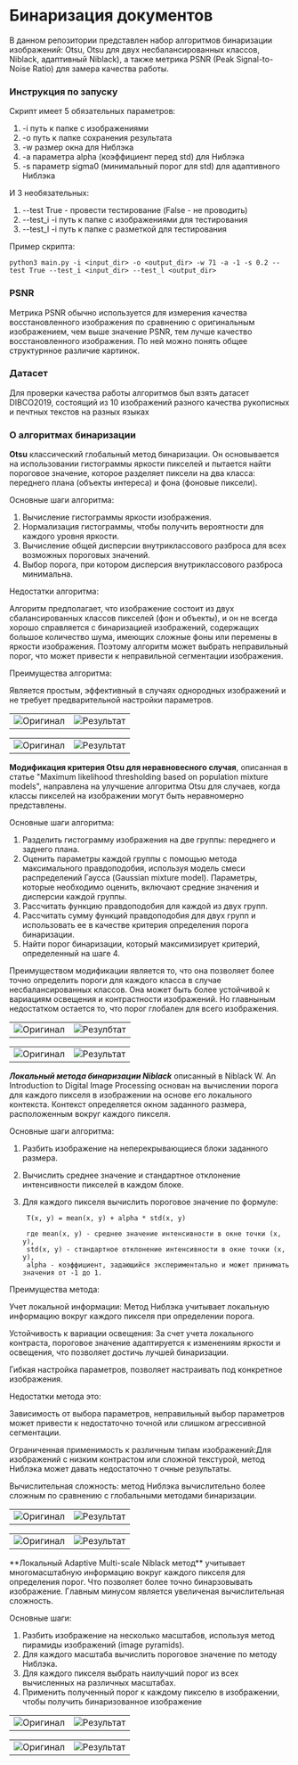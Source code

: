 # Бинаризация документов

В данном репозитории представлен набор алгоритмов бинаризации изображений: Otsu, Otsu для двух
несбалансированных классов, Niblack, адаптивный Niblack), а также метрика PSNR (Peak Signal-to-Noise Ratio) 
для замера качества работы.

### Инструкция по запуску

Скрипт имеет 5 обязательных параметров:

1) -i путь к папке с изображениями
2) -o путь к папке сохранения результата
3) -w размер окна для Ниблэка
4) -a параметра alpha (коэффициент перед std) для Ниблэка
5) -s параметр sigma0 (минимальный порог для std) для адаптивного Ниблэка

И 3 необязательных:

1) --test True - провести тестирование (False - не проводить)
2) --test_i -i путь к папке с изображениями для тестирования
3) --test_l -i путь к папке с разметкой для тестирования

Пример скрипта:

  ```
  python3 main.py -i <input_dir> -o <output_dir> -w 71 -a -1 -s 0.2 --test True --test_i <input_dir> --test_l <output_dir>
  ```

### PSNR

Метрика PSNR обычно используется для измерения качества
восстановленного изображения по сравнению с оригинальным изображением, чем выше значение
PSNR, тем лучше качество восстановленного изображения. По ней можно понять общее структурнное
различие картинок.

### Датасет

Для проверки качества работы алгоритмов был взять датасет DIBCO2019, 
состоящий из 10 изображений разного качества рукописных и печтных текстов 
на разных языках

### О алгоритмах бинаризации

**Otsu** классический глобальный метод бинаризации. Он основывается на использовании
гистограммы яркости пикселей и пытается найти пороговое значение, которое разделяет пиксели на два класса: переднего
плана (объекты интереса) и фона (фоновые пиксели).

Основные шаги алгоритма:

1) Вычисление гистограммы яркости изображения.
2) Нормализация гистограммы, чтобы получить вероятности
для каждого уровня яркости.
3) Вычисление общей дисперсии внутриклассового разброса
для всех возможных пороговых значений.
4) Выбор порога, при котором дисперсия внутриклассового разброса минимальна.

Недостатки алгоритма:

Алгоритм предполагает, что изображение состоит из двух сбалансированных 
классов пикселей (фон и объекты), и он не всегда хорошо
справляется с бинаризацией изображений, содержащих большое
количество шума, имеющих сложные фоны или перемены в яркости изображения.
Поэтому алгоритм может выбрать неправильный порог,
что может привести к неправильной сегментации изображения.

Преимущества алгоритма:

Является простым, эффективный в случаях однородных изображений и 
не требует предварительной настройки параметров.
<table>
  <tr>
    <td><img src="dataset/test/images/1.jpg" alt="Оригинал"></td>
    <td><img src="result/otsu/1.jpg" alt="Результат"></td>
  </tr>
</table>
<table>
  <tr>
    <td><img src="dataset/test/images/2.jpg" alt="Оригинал"></td>
    <td><img src="result/otsu/2.jpg" alt="Результат"></td>
  </tr>
</table>

**Модификация критерия Otsu для неравновесного случая**, 
описанная в статье "Maximum likelihood thresholding based on 
population mixture models", направлена на улучшение алгоритма Otsu
для случаев, когда классы пикселей на изображении
могут быть неравномерно представлены.

Основные шаги алгоритма:

1) Разделить гистограмму изображения на две группы: переднего и заднего плана.
2) Оценить параметры каждой группы с помощью метода максимального правдоподобия, используя модель смеси распределений Гаусса (Gaussian mixture model). Параметры, которые необходимо оценить, включают средние значения и дисперсии каждой группы.
3) Рассчитать функцию правдоподобия для каждой из двух групп.
4) Рассчитать сумму функций правдоподобия для двух групп и использовать ее в качестве критерия определения порога бинаризации.
5) Найти порог бинаризации, который максимизирует критерий, определенный на шаге 4.

Преимуществом модификации является то, что она позволяет более точно 
определить пороги для каждого класса в случае несбалансированных классов.
Она может быть более устойчивой к вариациям освещения
и контрастности изображений. Но главныным недостатком остается то, что
порог глобален для всего изображения.

<table>
  <tr>
    <td><img src="dataset/test/images/28.jpg" alt="Оригинал"></td>
    <td><img src="result/unbalanced_otsu/28.jpg" alt="Резулбтат"></td>
  </tr>
</table>
<table>
  <tr>
    <td><img src="dataset/test/images/24.jpg" alt="Оригинал"></td>
    <td><img src="result/unbalanced_otsu/24.jpg" alt="Результат"></td>
  </tr>
</table>

***Локальный метода бинаризации Niblack*** описанный в Niblack W. An Introduction to Digital Image Processing 
основан на вычислении порога для каждого пикселя в изображении на 
основе его локального контекста. Контекст определяется окном заданного размера,
расположенным вокруг каждого пикселя.

Основные шаги алгоритма:

1) Разбить изображение на неперекрывающиеся блоки заданного размера.
2) Вычислить среднее значение и стандартное отклонение интенсивности пикселей в каждом блоке.
3) Для каждого пикселя вычислить пороговое значение по формуле:

        T(x, y) = mean(x, y) + alpha * std(x, y)

        где mean(x, y) - среднее значение интенсивности в окне точки (x, y),
        std(x, y) - стандартное отклонение интенсивности в окне точки (x, y),
        alpha - коэффициент, задающийся экспериментально и может принимать значения от -1 до 1. 


Преимущества метода:

Учет локальной информации: Метод Ниблэка учитывает локальную информацию
вокруг каждого пикселя при определении порога.

Устойчивость к вариации освещения: За счет учета локального контраста, пороговое значение адаптируется
к изменениям яркости и освещения, что позволяет достичь лучшей бинаризации.

Гибкая настройка параметров, позволяет настраивать под конкретное изображения.

Недостатки метода это: 

Зависимость от выбора параметров, неправильный выбор параметров
может привести к недостаточно точной или слишком агрессивной сегментации.

Ограниченная применимость к различным типам изображений:Для изображений с низким контрастом или  сложной текстурой, метод Ниблэка может давать недостаточно т
очные результаты.

Вычислительная сложность: метод
Ниблэка вычислительно более сложным по сравнению с глобальными методами
бинаризации.
<table>
  <tr>
    <td><img src="dataset/test/images/18.jpg" alt="Оригинал"></td>
    <td><img src="result/niblack/18.jpg" alt="Результат"></td>
  </tr>
</table>
<table>
  <tr>
    <td><img src="dataset/test/images/16.jpg" alt="Оригинал"></td>
    <td><img src="result/niblack/16.jpg" alt="Результат"></td>
  </tr>
</table>
**Локальный Adaptive Multi-scale Niblack метод** учитывает
многомасштабную информацию вокруг каждого пикселя для определения порог. 
Что позволяет более точно бинарзовывать изображение. Главным минусом является 
увеличеная вычислительная сложность.

Основные шаги:

1) Разбить изображение на несколько масштабов, используя метод пирамиды изображений (image pyramids).
2) Для каждого масштаба вычислить пороговое значение по методу Ниблэка. 
3) Для каждого пикселя выбрать наилучший порог из всех вычисленных 
на различных масштабах.
4) Применить полученный порог к каждому пикселю в изображении, чтобы получить бинаризованное изображение
<table>
  <tr>
    <td><img src="dataset/test/images/27.jpg" alt="Оригинал"></td>
    <td><img src="result/adaptive_niblack/27.jpg" alt="Результат"></td>
  </tr>
</table>
<table>
  <tr>
    <td><img src="dataset/test/images/12.jpg" alt="Оригинал"></td>
    <td><img src="result/adaptive_niblack/12.jpg" alt="Результат"></td>
  </tr>
</table>
